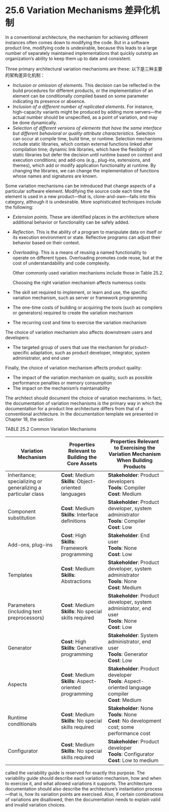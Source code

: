 25.6 Variation Mechanisms 差异化机制
===

In a conventional architecture, the mechanism for achieving different instances often comes down to modifying the code. But in a software product line, modifying code is undesirable, because this leads to a large number of separately maintained implementations that quickly outstrip an organization’s ability to keep them up to date and consistent.

Three primary architectural variation mechanisms are these:
以下是三种主要的架构差异化机制：

* _Inclusion or omission of elements_. This decision can be reflected in the build procedures for different products, or the implementation of an element can be conditionally compiled based on some parameter indicating its presence or absence.
* _Inclusion of a different number of replicated elements_. For instance, high-capacity variants might be produced by adding more servers—the actual number should be unspecified, as a point of variation, and may be done dynamically.
* _Selection of different versions of elements that have the same interface but different behavioral or quality attribute characteristics_. Selection can occur at compile time, build time, or runtime. Selection mechanisms include static libraries, which contain external functions linked after compilation time; dynamic link libraries, which have the flexibility of static libraries but defer the decision until runtime based on context and execution conditions; and add-ons (e.g., plug-ins, extensions, and themes), which add or modify application functionality at runtime. By changing the libraries, we can change the implementation of functions whose names and signatures are known.

Some variation mechanisms can be introduced that change aspects of a particular software element. Modifying the source code each time the element is used in a new product—that is, clone-and-own—falls into this category, although it is undesirable. More sophisticated techniques include the following:

* _Extension points_. These are identified places in the architecture where additional behavior or functionality can be safely added.
* _Reflection_. This is the ability of a program to manipulate data on itself or its execution environment or state. Reflective programs can adjust their behavior based on their context.
* _Overloading_. This is a means of reusing a named functionality to operate on different types. Overloading promotes code reuse, but at the cost of understandability and code complexity.

   Other commonly used variation mechanisms include those in Table 25.2. 

   Choosing the right variation mechanism affects numerous costs:

* The skill set required to implement, or learn and use, the specific variation mechanism, such as server or framework programming
* The one-time costs of building or acquiring the tools (such as compilers or generators) required to create the variation mechanism
* The recurring cost and time to exercise the variation mechanism 
  
The choice of variation mechanism also affects downstream users and
developers:

* The targeted group of users that use the mechanism for product-specific adaptation, such as product developer, integrator, system administrator, and end user 

Finally, the choice of variation mechanism affects product quality:

* The impact of the variation mechanism on quality, such as possible performance penalties or memory consumption
* The impact on the mechanism’s maintainability

The architect should document the choice of variation mechanisms. In fact, the documentation of variation mechanisms is the primary way in which the documentation for a product line architecture differs from that of a conventional architecture. In the documentation template we presented in Chapter 18, the section

TABLE 25.2 Common Variation Mechanisms

Variation Mechanism | Properties Relevant to Building the Core Assets | Properties Relevant to Exercising the Variation Mechanism When Building Products
---|---|---
Inheritance; specializing or generalizing a particular class | **Cost**: Medium <br>**Skills**: Object-oriented languages | **Stakeholder**: Product developers <br>**Tools**: Compiler <br>**Cost**: Medium
Component substitution | **Cost**: Medium <br>**Skills**: Interface definitions | **Stakeholder**: Product developer, system administrator <br>**Tools**: Compiler <br>**Cost**: Low
Add-ons, plug-ins | **Cost**: High <br>**Skills**: Framework programming | **Stakeholder**: End user <br>**Tools**: None <br>**Cost**: Low
Templates | **Cost**: Medium <br>**Skills**: Abstractions | **Stakeholder**: Product developer, system administrator <br>**Tools**: None <br>**Cost**: Medium
Parameters (including text preprocessors) | **Cost**: Medium <br>**Skills**: No special skills required | **Stakeholder**: Product developer, system administrator, end user <br>**Tools**: None <br>**Cost**: Low
Generator | **Cost**: High <br>**Skills**: Generative programming | **Stakeholder**: System administrator, end user <br>**Tools**: Generator <br>**Cost**: Low
Aspects | **Cost**: Medium <br>**Skills**: Aspect-oriented programming | **Stakeholder**: Product developer <br>**Tools**: Aspect-oriented language compiler <br>**Cost**: Medium
Runtime conditionals | **Cost**: Medium <br>**Skills**: No special skills required | **Stakeholder**: None <br>**Tools**: None <br>**Cost**: No development cost; some performance cost
Configurator | **Cost**: Medium <br>**Skills**: No special skills required | **Stakeholder**: Product developer <br>**Tools**: Configurator <br>**Cost**: Low to medium

called the variability guide is reserved for exactly this purpose. The variability guide should describe each variation mechanism, how and when to exercise it, and what allowed variations it supports. The architecture documentation should also describe the architecture’s instantiation process—that is, how its variation points are exercised. Also, if certain combinations of variations are disallowed, then the documentation needs to explain valid and invalid variation choices.

